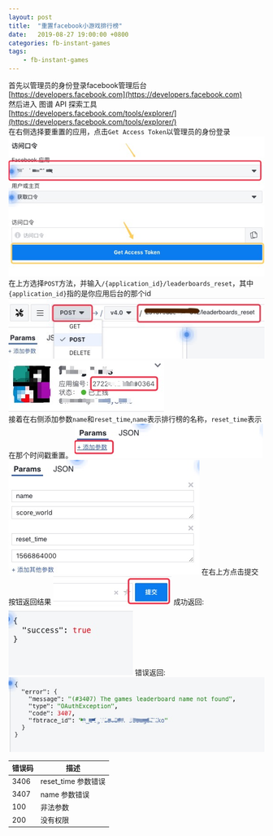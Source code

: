 ```yaml
---
layout: post
title:  "重置facebook小游戏排行榜"
date:   2019-08-27 19:00:00 +0800
categories: fb-instant-games
tags:
    - fb-instant-games
---
```

首先以管理员的身份登录facebook管理后台 [https://developers.facebook.com](https://developers.facebook.com)  
然后进入 图谱 API 探索工具 [https://developers.facebook.com/tools/explorer/](https://developers.facebook.com/tools/explorer/)  
在右侧选择要重置的应用，点击``Get Access Token``以管理员的身份登录
![](/img/in-post/2019-08-27-fb-explorer-token.png)  
在上方选择``POST``方法，并输入``/{application_id}/leaderboards_reset``，其中``{application_id}``指的是你应用后台的那个id  
![](/img/in-post/2019-08-27-fb-explorer-post-reset.png)![](/img/in-post/2019-08-27-fb-id.png)  
接着在右侧添加参数`name`和`reset_time`,`name`表示排行榜的名称，`reset_time`表示在那个时间戳重置。
![](/img/in-post/2019-08-27-fb-explorer-add-params.png)![](/img/in-post/2019-08-27-fb-explorer-params.png) 
在右上方点击提交按钮返回结果
![](/img/in-post/2019-08-27-fb-explorer-submit.png)
成功返回:
![](/img/in-post/2019-08-27-fb-explorer-result.png) 
错误返回:  
![](/img/in-post/2019-08-27-fb-explorer-err.png) 

| 错误码 | 描述 |
| --- | --- |
| 3406 | reset_time 参数错误 |
| 3407 | name 参数错误 |
| 100 | 非法参数 |
| 200 | 没有权限 |

